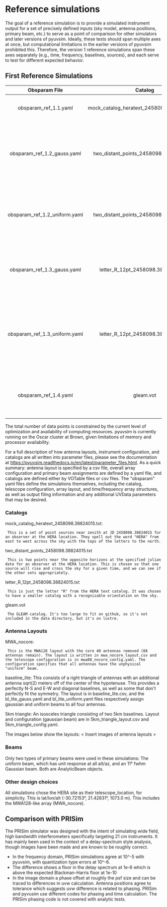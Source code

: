 # Reference simulations

The goal of a reference simulation is to provide a simulated instrument output for a set of precisely defined inputs (sky model, antenna positions, primary beam, etc.) to serve as a point of comparison for other simulators and later versions of pyuvsim. Ideally, these tests should span multiple axes at once, but computational limitations in the earlier versions of pyuvsim prohibited this. Therefore, the version 1 reference simulations span these axes separately (e.g., time, frequency, baselines, sources), and each serve to test for different expected behavior.


## First Reference Simulations

|         Obsparam File         |                   Catalog                  | Ntimes | Nfreqs |     Layout    |        Beam       |    Results Filename    |                                                                                                 Purpose(s) |
|:-----------------------------:|:------------------------------------------:|:------:|:------:|:-------------:|:-----------------:|:----------------------:|-----------------------------------------------------------------------------------------------------------:|
|     obsparam_ref_1.1.yaml     | mock_catalog_heratext_2458098.38824015.txt |    1   |    1   |   MWA_nocore  |      uniform      | ref_1.1_uniform.uvfits |                                                                       Test imaging and source orientation. |
|  obsparam_ref_1.2_gauss.yaml  |   two_distant_points_2458098.38824015.txt  |  86400 |    1   | Baseline-lite | 11° FWHM gaussian |  ref_1.2_gauss.uvfits  |                      Check that sources move appropriate and rise/set, and pass through the beam properly. |
| obsparam_ref_1.2_uniform.yaml |   two_distant_points_2458098.38824015.txt  |  86400 |    1   | Baseline-lite |      uniform      | ref_1.2_uniform.uvfits |                              Check that sources move appropriate and rise/set (stay visible near horizon). |
|  obsparam_ref_1.3_gauss.yaml  |     letter_R_12pt_2458098.38824015.txt     |    2   |  64400 | Baseline-lite | 11° FWHM gaussian |  ref_1.3_gauss.uvfits  |                                 Check that visibilities have sensible frequency evolution and get fringes. |
| obsparam_ref_1.3_uniform.yaml |     letter_R_12pt_2458098.38824015.txt     |    2   |  64400 | Baseline-lite |      uniform      | ref_1.3_uniform.uvfits | Check that visibilities have sensible frequency evolution. Get observable fringes. Realistic primary beam. |
|     obsparam_ref_1.4.yaml     |                  gleam.vot                 |    1   |    1   |  5km triangle | 11° FWHM gaussian | ref_1.4_uniform.uvfits |                                                       Check phasing precision and simulate realistic data. |



The total number of data points is constrained by the current level of optimization and availability of computing resources. pyuvsim is currently running on the Oscar cluster at Brown, given limitations of memory and processor availability.


For a full description of how antenna layouts, instrument configuration, and catalogs are all written into parameter files, please see the documentation at https://pyuvsim.readthedocs.io/en/latest/parameter_files.html. As a quick summary: antenna layout is specified by a csv file, overall array configuration and primary beam assignments are defined by a yaml file, and catalogs are defined either by VOTable files or csv files. The "obsparam" yaml files define the simulations themselves, including the catalog, telescope configuration, array layout, and time/frequency array structures, as well as output filing information and any additional UVData parameters that may be desired.

### Catalogs

mock_catalog_heratext_2458098.38824015.txt:

     This is a set of point sources near zenith at JD 2458098.38824015 for an observer at the HERA location. They spell out the word "HERA" from east to west across the sky with the tops of the letters to the north.

two_distant_points_2458098.38824015.txt

     This is two points near the opposite horizons at the specified julian date for an observer at the HERA location. This is chosen so that one source will rise and cross the sky for a given time, and we can see if the other sets appropriately.

letter_R_12pt_2458098.38824015.txt

     This is just the letter "R" from the HERA text catalog. It was chosen to have a smaller catalog with a recognizable orientation on the sky.

gleam.vot

     The GLEAM catalog. It's too large to fit on github, so it's not included in the data directory, but it's on lustre.



### Antenna Layouts


MWA_nocore:

     This is the MWA128 layout with the core 40 antennas removed (88 antennas remain). The layout is written in mwa_nocore_layout.csv and the telescope configuration is in mwa88_nocore_config.yaml. The configuration specifies that all antennas have the unphysical "uniform" beam.

baseline_lite:
     This consists of a right triangle of antennas with an additional antenna sqrt(2) meters off of the center of the hypotenuse. This provides a perfectly N-S and E-W and diagonal baselines, as well as some that don't perfectly fit the symmetry.
     The layout is in baseline_lite.csv, and the bl_lite_gauss.yaml and bl_lite_uniform.yaml files respectively assign gaussian and uniform beams to all four antennas.

5km triangle:
     An isosceles triangle consisting of two 5km baselines.
     Layout and configuration (gaussian beam) are in 5km_triangle_layout.csv and 5km_triangle_config.yaml.

The images below show the layouts:
< Insert images of antenna layouts >

### Beams

Only two types of primary beams were used in these simulations: The uniform beam, which has unit response at all alt/az, and an 11° fwhm Gaussian beam. Both are AnalyticBeam objects.


### Other design choices

All simulations chose the HERA site as their telescope_location, for simplicity. This is lat/lon/alt (-30.72153°, 21.42831°, 1073.0 m). This includes the MWA128-like array (MWA_nocore).


## Comparison with PRISim
The PRISim simulator was designed with the intent of simulating wide field, high bandwidth interferometers specifically targeting 21 cm instruments. It has mainly been used in the context of a delay-spectrum style analysis, though images have been made and are known to be roughly correct.

- In the frequency domain, PRISim simulations agree at 10^-5 with pyuvsim, with quantization type errors at 10^-6.
- The difference shows a floor in the delay spectrum at 1e-6 which is above the expected Blackman-Harris floor at 1e-10
- In the image domain a phase offset at roughly the psf size and can be traced to differences in uvw calculation.  Antenna positions agree to tolerance which suggests uvw difference is related to phasing.  PRISim and pyvusim use different codes for phasing and time calculation. The PRISim phasing code is not covered with analytic tests.
